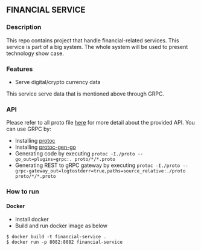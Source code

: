 ## FINANCIAL SERVICE

### Description
This repo contains project that handle financial-related services. 
This service is part of a big system. 
The whole system will be used to present technology show case.

### Features
- Serve digital/crypto currency data

This service serve data that is mentioned above through GRPC.

### API
Please refer to all proto file [here](proto) for more detail about the provided API.
You can use GRPC by:
- Installing [protoc](http://google.github.io/proto-lens/installing-protoc.html)
- Installing [protoc-gen-go](https://grpc.io/docs/languages/go/quickstart/)
- Generating code by executing `protoc -I./proto --go_out=plugins=grpc:. proto/*/*.proto`
- Generating REST to gRPC gateway by executing `protoc -I./proto --grpc-gateway_out=logtostderr=true,paths=source_relative:./proto proto/*/*.proto`

### How to run
#### Docker
- Install docker
- Build and run docker image as below
```shell script
$ docker build -t financial-service .
$ docker run -p 8082:8082 financial-service
```
